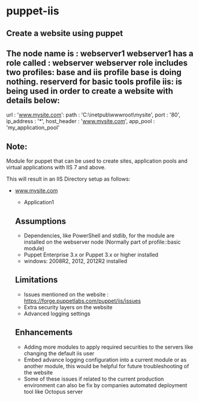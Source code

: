 # puppet-iis
Create a website using puppet
--
The node name is : webserver1
webserver1 has a role called : webserver
webserver role includes two profiles: base and iis
profile base is doing nothing. reserverd for basic tools
profile iis: is being used in order to create a website with details below: 
--
url			: 'www.mysite.com':
path 		: 'C:\inetpub\wwwroot\mysite',
port   		: '80',
ip_address 	: '*',
host_header : 'www.mysite.com',
app_pool    : 'my_application_pool'

Note:
--

Module for puppet that can be used to create sites, application pools and virtual applications with IIS 7 and above.


This will result in an IIS Directory setup as follows:

* www.mysite.com
  * Application1
  
  
  
  Assumptions
  --
  
  - Dependencies, like PowerShell and stdlib,  for the module are installed on the webserver node (Normally part of profile::basic module)
  - Puppet Enterprise 3.x or Puppet 3.x or higher installed
  - windows: 2008R2, 2012, 2012R2 installed
  
  Limitations
  --
  
  - Issues mentioned on the website : https://forge.puppetlabs.com/puppet/iis/issues
  - Extra security layers on the website 
  - Advanced logging settings 
  
  Enhancements 
  --
  
  - Adding more modules to apply required securities  to the servers like changing the default iis user
  - Embed advance logging configuration into a current module or as another module, this would be helpful for future troubleshooting of the website
  - Some of these issues if related to the current production environment can also be fix by companies automated deployment tool like Octopus server
  